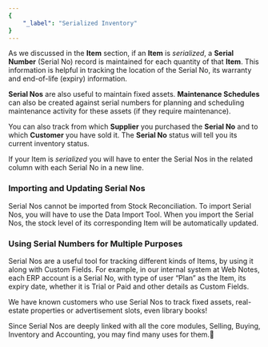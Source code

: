 ```yaml
---
{
	"_label": "Serialized Inventory"
}
---
```

As we discussed in the **Item** section, if an **Item** is *serialized*, a **Serial Number** (Serial No) record is maintained for each quantity of that **Item**. This information is helpful in tracking the location of the Serial No, its warranty and end-of-life (expiry) information.

**Serial Nos** are also useful to maintain fixed assets. **Maintenance Schedules** can also be created against serial numbers for planning and scheduling maintenance activity for these assets (if they require maintenance).

You can also track from which **Supplier** you purchased the **Serial No** and to which **Customer** you have sold it. The **Serial No** status will tell you its current inventory status.

If your Item is *serialized* you will have to enter the Serial Nos in the related column with each Serial No in a new line.

### Importing and Updating Serial Nos

Serial Nos cannot be imported from Stock Reconciliation. To import Serial Nos, you will have to use the Data Import Tool. When you import the Serial Nos, the stock level of its corresponding Item will be automatically updated.


### Using Serial Numbers for Multiple Purposes

Serial Nos are a useful tool for tracking different kinds of Items, by using it along with Custom Fields. For example, in our internal system at Web Notes, each ERP account is a Serial No, with type of user “Plan” as the Item, its expiry date, whether it is Trial or Paid and other details as Custom Fields.

We have known customers who use Serial Nos to track fixed assets, real-estate properties or advertisement slots, even library books!

Since Serial Nos are deeply linked with all the core modules, Selling, Buying, Inventory and Accounting, you may find many uses for them.